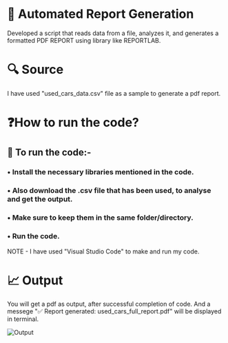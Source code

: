 # 📝 Automated Report Generation
Developed a script that reads data from a file, analyzes it, and generates a formatted PDF REPORT using library like REPORTLAB.
# 🔍 Source
I have used "used_cars_data.csv" file as a sample to generate a pdf report.
# ❓How to run the code?
## 🔧 To run the code:-
### • Install the necessary libraries mentioned in the code.
### • Also download the .csv file that has been used, to analyse and get the output.
### • Make sure to keep them in the same folder/directory.
### • Run the code.
NOTE - I have used "Visual Studio Code" to make and run my code.
# 📈 Output
You will get a pdf as output, after successful completion of code. And a messege "✅ Report generated: used_cars_full_report.pdf" will be displayed in terminal.

![Output](https://github.com/user-attachments/assets/f8ae3012-fd42-4661-a088-2f72a9a3145c)
